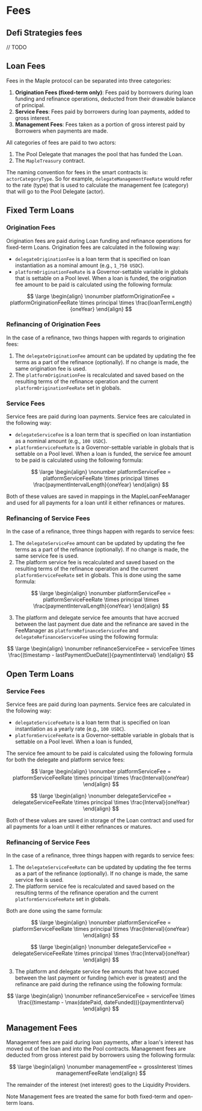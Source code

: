 # Fees

## Defi Strategies fees
// TODO


## Loan Fees

Fees in the Maple protocol can be separated into three categories:

1. **Origination Fees (fixed-term only)**: Fees paid by borrowers during loan funding and refinance operations, deducted from their drawable balance of principal.
2. **Service Fees**: Fees paid by borrowers during loan payments, added to gross interest.
3. **Management Fees**: Fees taken as a portion of gross interest paid by Borrowers when payments are made.

All categories of fees are paid to two actors:

1. The Pool Delegate that manages the pool that has funded the Loan.
2. The `MapleTreasury` contract.

The naming convention for fees in the smart contracts is: `actorCategoryType`. So for example, `delegateManagementFeeRate` would refer to the rate (type) that is used to calculate the management fee (category) that will go to the Pool Delegate (actor).

## Fixed Term Loans

### Origination Fees

Origination fees are paid during Loan funding and refinance operations for fixed-term Loans. Origination fees are calculated in the following way:

* `delegateOriginationFee` is a loan term that is specified on loan instantiation as a nominal amount (e.g., `1_750 USDC`).
* `platformOriginationFeeRate` is a Governor-settable variable in globals that is settable on a Pool level. When a loan is funded, the origination fee amount to be paid is calculated using the following formula:

$$
\large \begin{align} \nonumber platformOriginationFee = platformOriginationFeeRate \times principal \times \frac{loanTermLength}{oneYear} \end{align}
$$

### Refinancing of Origination Fees

In the case of a refinance, two things happen with regards to origination fees:

1. The `delegateOriginationFee` amount can be updated by updating the fee terms as a part of the refinance (optionally). If no change is made, the same origination fee is used.
2. The `platformOriginationFee` is recalculated and saved based on the resulting terms of the refinance operation and the current `platformOriginationFeeRate` set in globals.

### Service Fees

Service fees are paid during loan payments. Service fees are calculated in the following way:

* `delegateServiceFee` is a loan term that is specified on loan instantiation as a nominal amount (e.g., `100 USDC`).
* `platformServiceFeeRate` is a Governor-settable variable in globals that is settable on a Pool level. When a loan is funded, the service fee amount to be paid is calculated using the following formula:

$$
\large \begin{align} \nonumber platformServiceFee = platformServiceFeeRate \times principal \times \frac{paymentIntervalLength}{oneYear} \end{align}
$$

Both of these values are saved in mappings in the MapleLoanFeeManager and used for all payments for a loan until it either refinances or matures.

### Refinancing of Service Fees

In the case of a refinance, three things happen with regards to service fees:

1. The `delegateServiceFee` amount can be updated by updating the fee terms as a part of the refinance (optionally). If no change is made, the same service fee is used.
2. The platform service fee is recalculated and saved based on the resulting terms of the refinance operation and the current `platformServiceFeeRate` set in globals. This is done using the same formula:

$$
\large \begin{align} \nonumber platformServiceFee = platformServiceFeeRate \times principal \times \frac{paymentIntervalLength}{oneYear} \end{align}
$$

3. The platform and delegate service fee amounts that have accrued between the last payment due date and the refinance are saved in the FeeManager as `platformRefinanceServiceFee` and `delegateRefinanceServiceFee` using the following formula:

$$
\large \begin{align} \nonumber refinanceServiceFee = serviceFee \times \frac{(timestamp - lastPaymentDueDate)}{paymentInterval} \end{align}
$$

## Open Term Loans

### Service Fees

Service fees are paid during loan payments. Service fees are calculated in the following way:

* `delegateServiceFeeRate` is a loan term that is specified on loan instantiation as a yearly rate (e.g., `100 USDC`).
* `platformServiceFeeRate` is a Governor-settable variable in globals that is settable on a Pool level. When a loan is funded,

The service fee amount to be paid is calculated using the following formula for both the delegate and platform service fees:

$$
\large \begin{align} \nonumber platformServiceFee = platformServiceFeeRate \times principal \times \frac{Interval}{oneYear} \end{align}
$$

$$
\large \begin{align} \nonumber delegateServiceFee = delegateServiceFeeRate \times principal \times \frac{Interval}{oneYear} \end{align}
$$

Both of these values are saved in storage of the Loan contract and used for all payments for a loan until it either refinances or matures.

### Refinancing of Service Fees

In the case of a refinance, three things happen with regards to service fees:

1. The `delegateServiceFeeRate` can be updated by updating the fee terms as a part of the refinance (optionally). If no change is made, the same service fee is used.
2. The platform service fee is recalculated and saved based on the resulting terms of the refinance operation and the current `platformServiceFeeRate` set in globals.

Both are done using the same formula:

$$
\large \begin{align} \nonumber platformServiceFee = platformServiceFeeRate \times principal \times \frac{Interval}{oneYear} \end{align}
$$

$$
\large \begin{align} \nonumber delegateServiceFee = delegateServiceFeeRate \times principal \times \frac{Interval}{oneYear} \end{align}
$$

3. The platform and delegate service fee amounts that have accrued between the last payment or funding (which ever is greatest) and the refinance are paid during the refinance using the following formula:

$$
\large \begin{align} \nonumber refinanceServiceFee = serviceFee \times \frac{(timestamp - \max(datePaid, dateFunded))}{paymentInterval} \end{align}
$$

## Management Fees

Management fees are paid during loan payments, after a loan's interest has moved out of the loan and into the Pool contracts. Management fees are deducted from gross interest paid by borrowers using the following formula:

$$
\large \begin{align} \nonumber managementFee = grossInterest \times managementFeeRate \end{align}
$$

The remainder of the interest (net interest) goes to the Liquidity Providers.

Note Management fees are treated the same for both fixed-term and open-term loans.
